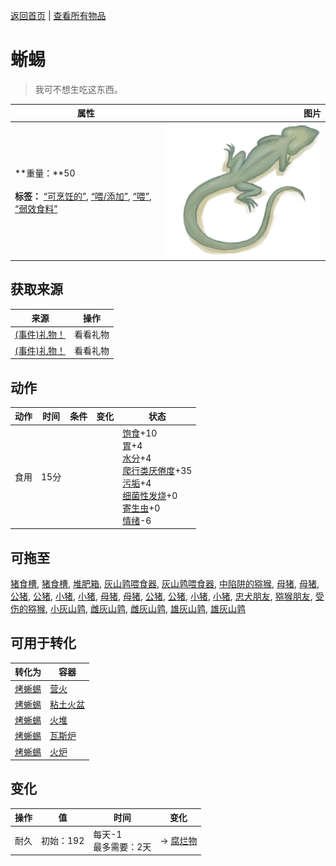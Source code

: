 [返回首页](index.md)   |  [查看所有物品](object.md)
# 蜥蜴  
> 我可不想生吃这东西。  
  
  属性  |   图片   
 ----  |  ----:   
 **重量：**50<br><br>**标签：**	[“可烹饪的”](tag_Cookable.md), [“喂/添加”](tag_Feed.md), [“喂”](tag_Meat.md), [“弱效食料”](tag_FeedWeak.md)  |  ![](Sprite/Lizard.png)   
  
## 获取来源  
来源  |  操作  
----  |  ----  
[(事件)礼物！](Event_DogFriendGift.md)  |  看看礼物  
[(事件)礼物！](Event_MacaqueFriendGift.md)  |  看看礼物  
## 动作  
动作  |  时间  |  条件  |  变化  |  状态  
----  |  ----  |  ----  |  ----  |  ----  
食用  |  15分  |    |    |  [饱食](Satiation.md)+10<br>[胃](Stomach.md)+4<br>[水分](Hydration.md)+4<br>[爬行类厌倦度](SaturationReptile.md)+35<br>[污垢](Filth.md)+4<br>[细菌性发烧](BacteriaFever.md)+0<br>[寄生虫](Parasites.md)+0<br>[情绪](Morale.md)-6  
## 可拖至  
[猪食槽](BoarFeeder.md), [猪食槽](BoarFeederEmpty.md), [堆肥箱](CompostBin.md), [灰山鹑喂食器](PartridgeFeeder.md), [灰山鹑喂食器](PartridgeFeederEmpty.md), [中陷阱的猕猴](CageTrapMacaque.md), [母猪](BoarEnclosureFemale.md), [母猪](BoarEnclosureFemale.md), [公猪](BoarEnclosureMale.md), [公猪](BoarEnclosureMale.md), [小猪](BoarEnclosurePiglet.md), [小猪](BoarEnclosurePiglet.md), [母猪](BoarTiedFemale.md), [母猪](BoarTiedFemale.md), [公猪](BoarTiedMale.md), [公猪](BoarTiedMale.md), [小猪](BoarTiedPiglet.md), [小猪](BoarTiedPiglet.md), [忠犬朋友](DogFriend.md), [猕猴朋友](MacaqueFriend.md), [受伤的猕猴](MacaqueWounded.md), [小灰山鹑](PartridgeChick.md), [雌灰山鹑](PartridgeFemaleEnclosure.md), [雌灰山鹑](PartridgeFemaleLive.md), [雄灰山鹑](PartridgeMaleEnclosure.md), [雄灰山鹑](PartridgeMaleLive.md)  
## 可用于转化  
转化为  |  容器  
----  |  ----  
[烤蜥蜴](LizardCooked.md)  |  [营火](Campfire.md)  
[烤蜥蜴](LizardCooked.md)  |  [粘土火盆](ClayFirePit.md)  
[烤蜥蜴](LizardCooked.md)  |  [火堆](Fire.md)  
[烤蜥蜴](LizardCooked.md)  |  [瓦斯炉](GasCookerOn.md)  
[烤蜥蜴](LizardCooked.md)  |  [火炉](Stove.md)  
## 变化  
操作  |  值  |  时间  |  变化  
----  |  ----  |  ----  |  ----  
耐久  |  初始：192  |  每天-1<br>最多需要：2天  |  → [腐烂物](RottenRemains.md)  
